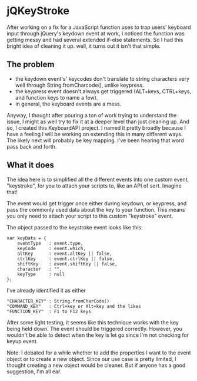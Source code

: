 jQKeyStroke
===========

After working on a fix for a JavaScript function uses to trap users' keyboard input through jQuery's keydown event at work, I noticed the function was getting messy and had several extended if-else statements. So I had this bright idea of cleaning it up. well, it turns out it isn't that simple. 


The problem
-----------

- the keydown event's' keycodes don't translate to string characters very well through String.fromCharcode(), unlike keypress. 
- the keypress event doesn't always get triggered (ALT+keys, CTRL+keys, and function keys to name a few). 
- in general, the keyboard events are a mess.

Anyway, I thought after pouring a ton of work trying to understand the issue, I might as well try to fix it at a deeper level than just cleaning up. And so, I created this KeyboardAPI project. I named it pretty broadly because I have a feeling I will be working on extending this in many different ways. The likely next will probably be key mapping. I've been hearing that word pass back and forth.


What it does
------------

The idea here is to simplified all the different events into one custom event, "keystroke",  for you to attach your scripts to, like an API of sort. Imagine that! 

The event would get trigger once either during keydown, or keypress, and pass the commonly used data about the key to your function. This means you only need to attach your script to this custom "keystroke" event.

The object passed to the keystroke event looks like this:
```
var keyData = {
	eventType	: event.type,
	keyCode		: event.which,
	altKey		: event.altKey || false,
	ctrlKey		: event.ctrlKey || false,
	shiftKey	: event.shiftKey || false,
	character	: "",
	keyType		: null
};
```

I've already identified it as either 
```
"CHARACTER_KEY" : String.fromCharCode()
"COMMAND_KEY" 	: Ctrl+key or Alt+key and the likes
"FUNCTION_KEY" 	: F1 to F12 keys
```

After some light testing, it seems like this technique works with the key being held down. The event should be triggered correctly. However, you wouldn't be able to detect when the key is let go since I'm not checking for keyup event.

Note: I debated for a while whether to add the properties I want to the event object or to create a new object. Since our use case is pretty limited, I thought creating a new object would be cleaner. But if anyone has a good suggestion, I'm all ear.
